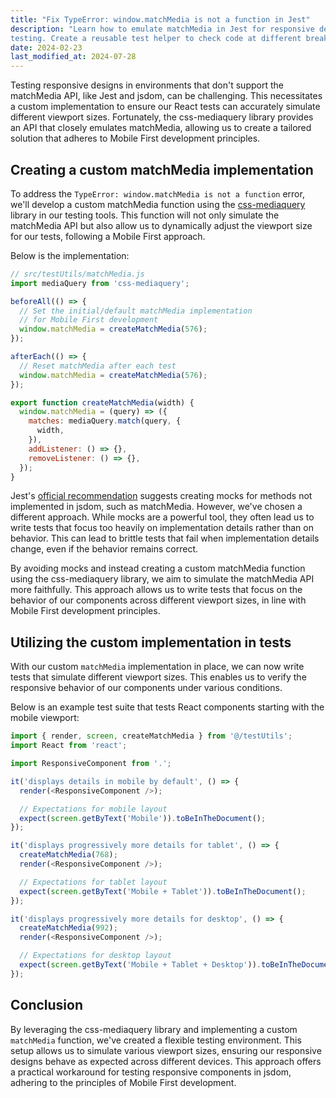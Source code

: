 ```yaml
---
title: "Fix TypeError: window.matchMedia is not a function in Jest"
description: "Learn how to emulate matchMedia in Jest for responsive design
testing. Create a reusable test helper to check code at different breakpoints."
date: 2024-02-23
last_modified_at: 2024-07-28
---
```


Testing responsive designs in environments that don't support the matchMedia
API, like Jest and jsdom, can be challenging. This necessitates a custom
implementation to ensure our React tests can accurately simulate different
viewport sizes. Fortunately, the css-mediaquery library provides an API that
closely emulates matchMedia, allowing us to create a tailored solution that
adheres to Mobile First development principles.




## Creating a custom matchMedia implementation

To address the `TypeError: window.matchMedia is not a function` error, we'll
develop a custom matchMedia function using the
[css-mediaquery](https://github.com/ericf/css-mediaquery) library in our
testing tools. This function will not only simulate the matchMedia API but also
allow us to dynamically adjust the viewport size for our tests, following a
Mobile First approach.

Below is the implementation:


```javascript
// src/testUtils/matchMedia.js
import mediaQuery from 'css-mediaquery';

beforeAll(() => {
  // Set the initial/default matchMedia implementation
  // for Mobile First development
  window.matchMedia = createMatchMedia(576);
});

afterEach(() => {
  // Reset matchMedia after each test
  window.matchMedia = createMatchMedia(576);
});

export function createMatchMedia(width) {
  window.matchMedia = (query) => ({
    matches: mediaQuery.match(query, {
      width,
    }),
    addListener: () => {},
    removeListener: () => {},
  });
}
```

Jest's [official
recommendation](https://jestjs.io/docs/manual-mocks#mocking-methods-which-are-not-implemented-in-jsdom)
suggests creating mocks for methods not implemented in jsdom, such as
matchMedia. However, we've chosen a different approach. While mocks are a
powerful tool, they often lead us to write tests that focus too heavily on
implementation details rather than on behavior. This can lead to brittle tests
that fail when implementation details change, even if the behavior remains
correct.

By avoiding mocks and instead creating a custom matchMedia function using the
css-mediaquery library, we aim to simulate the matchMedia API more faithfully.
This approach allows us to write tests that focus on the behavior of our
components across different viewport sizes, in line with Mobile First
development principles.

## Utilizing the custom implementation in tests

With our custom `matchMedia` implementation in place, we can now write tests
that simulate different viewport sizes. This enables us to verify the
responsive behavior of our components under various conditions.

Below is an example test suite that tests React components starting with the
mobile viewport:

```javascript
import { render, screen, createMatchMedia } from '@/testUtils';
import React from 'react';

import ResponsiveComponent from '.'; 

it('displays details in mobile by default', () => {
  render(<ResponsiveComponent />);

  // Expectations for mobile layout
  expect(screen.getByText('Mobile')).toBeInTheDocument();
});

it('displays progressively more details for tablet', () => {
  createMatchMedia(768);
  render(<ResponsiveComponent />);

  // Expectations for tablet layout
  expect(screen.getByText('Mobile + Tablet')).toBeInTheDocument();
});

it('displays progressively more details for desktop', () => {
  createMatchMedia(992);
  render(<ResponsiveComponent />);

  // Expectations for desktop layout
  expect(screen.getByText('Mobile + Tablet + Desktop')).toBeInTheDocument();
});
```

## Conclusion

By leveraging the css-mediaquery library and implementing a custom `matchMedia`
function, we've created a flexible testing environment. This setup allows us to
simulate various viewport sizes, ensuring our responsive designs behave as
expected across different devices. This approach offers a practical workaround
for testing responsive components in jsdom, adhering to the principles of
Mobile First development.

